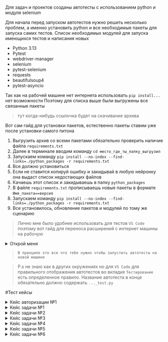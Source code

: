 Для задач и проектов созданы автотесты с использованием python и модуля selenium

Для начала перед запуском автотестов нужно решить несколько проблем, а именно установить python и все необходимые пакеты для запуска самих тестов.
    Список необходимых модулей для запуска имеющихся тестов и написания новых
- Python 3.13
- Pytest
- webdriver-manager
- selenium
- pytest-selenium
- requests
- beautifulsoup4
- pytest-asyncio

Так как на рабочей машине нет интернета использовать `pip install...` нет возможности
Поэтому для списка выше были выгружены все связанные пакеты 
> тут когда-нибудь ссылочка будет на скачивание архива

Вот сам гайд для установки пакетов, естественно пакеты ставим уже после установки самого питона 

1. Выгрузить архив со всеми пакетами обязательно проверить наличие файла `requirements.txt`
2. Далее в терминале вводим команду `cd место_где_ты_папку_выгрузил`
3. Запускаем команду `pip install --no-index --find-links=./python_packages -r requirements.txt`
4. Все должно установиться
5. Если не ставится копируй ошибку и закидывай в любую нейронку она выдаст список недостающих файлов 
6. Качаешь этот список и закидываешь в папку `python_packages`
7. В файле `requirements.txt` прописываешь новые пакеты в формате `Имя_пакета==версия`
8. Запускаем команду `pip install --no-index --find-links=./python_packages -r requirements.txt`
9. Все установилось, обновление пакетов и модулей по тому же сценарию

> Лично мне было удобнее использовать для тестов `VS Code` поэтому вот гайд для переноса расширений с интернет машины на рабочую

<details><summary>Открой меня</summary>

1. На интернет машине ставим нужные плагины из магазина 

2. Заходим по пути `С:\Users\user\.vscode\extentions`

3. Копируем все папочки с расширениями и переносим их туда же но уже на рабочей
</details>

> `В принципе это все что тебе нужно чтобы запустить автотесты на новой машине`

> P.s не знаю как в других окружениях но для `VS Code` для правильного отображения автотестов во вкладке `Тестирование` есть определенное правило. Название автотеста в конце обязательно должно содержать `..._test.py`  

<!-- ![image](https://github.com/user-attachments/assets/4ff1f9a4-0564-4c5a-b021-708845ec63aa) -->



#Тест кейсы

<details><summary>Кейс авторизации №1</summary>

`ID` 1

`Title` Авторизация при помощи windows входа

`Title autotest` key_cloak_windowslogin_test.py

`Type` Позитивный

>Preconditions 

Не выполнен вход в приложение "Задачи и проекты"

> Шаги воспроизведения

1. Перейти в веб-приложение "Задачи и проекты"
2. Нажать на кнопку "Windows вход"

> Ожидаемый результат

Был выполнен успешный вход в систему

>Post conditions

Очистка кеша/выход из приложения


</details>

<details><summary>Кейс задачи №1</summary>

    `ID` 3

    `Title` Добавление задачи через боковое меню

    `Title autotest` add_task_noproject_case1_test.py

    `Type` Позитивный

    > Preconditions

    Предусловий нет

    > Шаги воспроизведения

    1. Зайти в приложение
    2. Нажать на кнопку "Создать задачу" в боковом меню
    3. Заполнить в форме добавления название "new autotask case №1"
    4. Нажать на кнопку " Создать "

    > Ожидаемый результат

    Задача с названием "new autotask case №1" была успешно добавлена и отображается в списке задач

    > Post conditions

    Постусловий нет

</details>

<details><summary>Кейс задачи №2</summary>

    `ID` 4

    `Title` Проверка ограничения длины названия задачи

    `Title autotest` add_task_501_case№2_test.py

    `Type` Негативный

    > Preconditions

    Предусловий нет

    > Шаги воспроизведения

    1. Зайти в приложение
    2. Нажать на кнопку "Создать задачу" в боковом меню
    3. Заполнить в форме добавления название длина которого будет больше 500 символов
    4. Проверить отображение ошибки "Максимальная длина наименования - 500 символов" в форме 
    5. Нажать на кнопку " Создать
    6. Проверить отсутствие задачи в списке задач


    > Ожидаемый результат

    Задача с названием длина которого больше 500  не может быть добавлена

    > Post conditions

    Постусловий нет

</details>

<details><summary>Кейс задачи №3</summary>

    `ID` 5

    `Title` Проверка создания задачи с максимально допустимой длиной названия

    `Title autotest` add_task_500_case№3_test.py

    `Type` Позитивный

    > Preconditions

    Предусловий нет

    > Шаги воспроизведения

    1. Зайти в приложение
    2. Нажать на кнопку "Создать задачу" в боковом меню
    3. Заполнить в форме добавления название длина которого будет ровно 500 символов
    5. Нажать на кнопку " Создать
    6. Проверить наличие задачи в списке задач


    > Ожидаемый результат

    Задача с названием длина которого равна 500 символам была создана

    > Post conditions

    Постусловий нет

</details>

<details><summary>Кейс задачи №4</summary>



    `ID` 6

    `Title` Удаление задачи через карточку задачи

    `Title autotest` task_noproject_case№1_delete_test.py

    `Type` Позитивный

    > Preconditions

    Запуск и успешное выполнение [автотеста "Добавление задачи через боковое меню" ](#)

    > Шаги воспроизведения

    1. Зайти в приложение на страницу со списком задач
    2. Найти задачу "new autotask case №1" и открыть ее карточку
    3. В карточке нажать кнопку "Удалить"
    3. Подтвердить удаление задачи
    4. Вернуться на страницу со списком задач и проверить отсутствие задачи "new autotask case №1"


    > Ожидаемый результат

    Задача "new autotask case №1" удаляется и не отображается в списке задач

    > Post conditions

    Постусловий нет



</details>

<details><summary>Кейс задачи №5</summary>

    `ID` 7

    `Title` Удаление задачи через контекстное меню

    `Title autotest` task_noproject_case№2_delete_test.py

    `Type` Позитивный

    > Preconditions

    Запуск и успешное выполнение [автотеста "Проверка создания задачи с максимально допустимой длиной названия"](#)

    > Шаги воспроизведения

    1. Зайти в приложение на страницу со списком задач
    2. Найти задачу "taskcase№2taskcase№2..." и вызвать контекстное меню
    3. В меню нажать кнопку "Удалить"
    3. Подтвердить удаление задачи
    4. Проверить отсутствие задачи "taskcase№2taskcase№2..."


    > Ожидаемый результат

    Задача "taskcase№2taskcase№2..." удаляется и не отображается в списке задач

    > Post conditions

    Постусловий нет

</details>

<details><summary>Кейс задачи №6</summary>

    `ID` 8

    `Title` Добавление задачи в проект

    `Title autotest` add_task_toproject_case№4_test.py

    `Type` Позитивный

    > Preconditions

    Наличие проекта Autotest project на аккаунте проверяющего

    > Шаги воспроизведения

    1. 1. Зайти в приложение
    2. Нажать на кнопку "Создать задачу" в боковом меню
    3. Заполнить в форме добавления название "task to project"
    4. Добавить задачу в проект "Autotest project" 
    5. Нажать на кнопку " Создать "
    6. Зайти в проекте "Autotest project"
    7. Проверить наличие задачи "task to project" в проекте


    > Ожидаемый результат

    Задача "task to project" находится в проекте "Autotest project"

    > Post conditions

    Удалить задачу/переименовать 

</details>